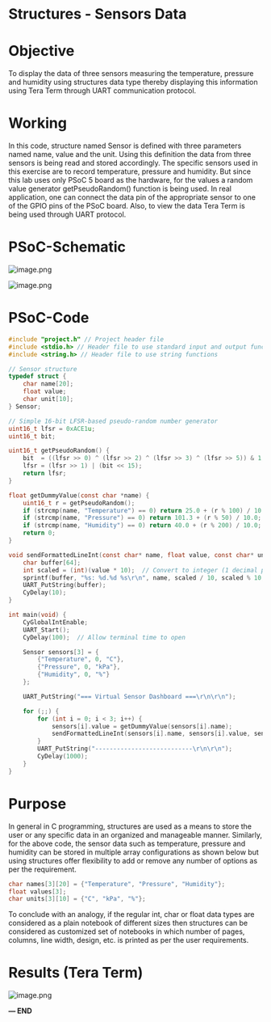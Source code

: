 # Structures - Sensors Data

# Objective

To display the data of three sensors measuring the temperature, pressure and humidity using structures data type thereby displaying this information using Tera Term through UART communication protocol.

# Working

In this code, structure named Sensor is defined with three parameters named name, value and the unit. Using this definition the data from three sensors is being read and stored accordingly. The specific sensors used in this exercise are to record temperature, pressure and humidity. But since this lab uses only PSoC 5 board as the hardware, for the values a random value generator getPseudoRandom() function is being used. In real application, one can connect the data pin of the appropriate sensor to one of the GPIO pins of the PSoC board. Also, to view the data Tera Term is being used through UART protocol.

# PSoC-Schematic

![image.png](Structures%20-%20Sensors%20Data%20206d051c359e80558102e3b8ec2af088/image.png)

![image.png](Structures%20-%20Sensors%20Data%20206d051c359e80558102e3b8ec2af088/image%201.png)

# PSoC-Code

```c
#include "project.h" // Project header file
#include <stdio.h> // Header file to use standard input and output functions
#include <string.h> // Header file to use string functions

// Sensor structure
typedef struct {
    char name[20];
    float value;
    char unit[10];
} Sensor;

// Simple 16-bit LFSR-based pseudo-random number generator
uint16_t lfsr = 0xACE1u;
uint16_t bit;

uint16_t getPseudoRandom() {
    bit  = ((lfsr >> 0) ^ (lfsr >> 2) ^ (lfsr >> 3) ^ (lfsr >> 5)) & 1;
    lfsr = (lfsr >> 1) | (bit << 15);
    return lfsr;
}

float getDummyValue(const char *name) {
    uint16_t r = getPseudoRandom();
    if (strcmp(name, "Temperature") == 0) return 25.0 + (r % 100) / 10.0;
    if (strcmp(name, "Pressure") == 0) return 101.3 + (r % 50) / 10.0;
    if (strcmp(name, "Humidity") == 0) return 40.0 + (r % 200) / 10.0;
    return 0;
}

void sendFormattedLineInt(const char* name, float value, const char* unit) {
    char buffer[64];
    int scaled = (int)(value * 10);  // Convert to integer (1 decimal place)
    sprintf(buffer, "%s: %d.%d %s\r\n", name, scaled / 10, scaled % 10, unit);
    UART_PutString(buffer);
    CyDelay(10);
}

int main(void) {
    CyGlobalIntEnable;
    UART_Start();
    CyDelay(100);  // Allow terminal time to open

    Sensor sensors[3] = {
        {"Temperature", 0, "C"},
        {"Pressure", 0, "kPa"},
        {"Humidity", 0, "%"}
    };

    UART_PutString("=== Virtual Sensor Dashboard ===\r\n\r\n");

    for (;;) {
        for (int i = 0; i < 3; i++) {
            sensors[i].value = getDummyValue(sensors[i].name);
            sendFormattedLineInt(sensors[i].name, sensors[i].value, sensors[i].unit);
        }
        UART_PutString("---------------------------\r\n\r\n");
        CyDelay(1000);
    }
}
```

# Purpose

In general in C programming, structures are used as a means to store the user or any specific data in an organized and manageable manner. Similarly, for the above code, the sensor data such as temperature, pressure and humidity can be stored in multiple array configurations as shown below but using structures offer flexibility to add or remove any number of options as per the requirement.

```c
char names[3][20] = {"Temperature", "Pressure", "Humidity"};
float values[3];
char units[3][10] = {"C", "kPa", "%"};
```

To conclude with an analogy, if the regular int, char or float data types are considered as a plain notebook of different sizes then structures can be considered as customized set of notebooks in which number of pages, columns, line width, design, etc. is printed as per the user requirements.

# Results (Tera Term)

![image.png](Structures%20-%20Sensors%20Data%20206d051c359e80558102e3b8ec2af088/image%202.png)

**— END**